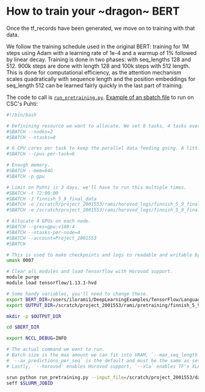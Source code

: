 # How to train your ~dragon~ BERT

Once the tf_records have been generated, we move on to training with that data.

We follow the training schedule used in the original BERT: training for 1M steps using Adam with a learning rate of 1e-4 and a warmup of 1% followed by linear decay.
Training is done in two phases: with seq_lengths 128 and 512. 900k steps are done with length 128 and 100k steps with 512 length. This is done for computational efficiency, as the attention mechanism scales quadratically with sequence length and the position embeddings for seq_length 512 can be learned fairly quickly in the last part of training.

The code to call is [`run_pretraining.py`](https://github.com/haamis/DeepLearningExamples_FinBERT/blob/master/TensorFlow/LanguageModeling/BERT_nonscaling/run_pretraining.py). [Example of an sbatch file](../finnish_5_9_final_data.sbatch) to run on CSC's Puhti:

```bash
#!/bin/bash

# Definining resource we want to allocate. We set 8 tasks, 4 tasks over 2 nodes as we have 4 GPUs per node.
#SBATCH --nodes=2
#SBATCH --ntasks=8

# 6 CPU cores per task to keep the parallel data feeding going. A little overkill, but CPU time is very cheap compared to GPU time.
#SBATCH --cpus-per-task=6

# Enough memory.
#SBATCH --mem=64G
#SBATCH -p gpu

# Limit on Puhti is 3 days, we'll have to run this multiple times.
#SBATCH -t 72:00:00
#SBATCH -J finnish_5_9_final_data
#SBATCH -o /scratch/project_2001553/rami/horovod_logs/finnish_5_9_final_data_out-%j.txt
#SBATCH -e /scratch/project_2001553/rami/horovod_logs/finnish_5_9_final_data_err-%j.txt

# Allocate 4 GPUs on each node.
#SBATCH --gres=gpu:v100:4
#SBATCH --ntasks-per-node=4
#SBATCH --account=Project_2001553
#SBATCH

# This is used to make checkpoints and logs to readable and writable by other members in the project.
umask 0007

# Clear all modules and load Tensorflow with Horovod support.
module purge
module load tensorflow/1.13.1-hvd

# Some handy variables, you'll need to change these.
export BERT_DIR=/users/ilorami1/DeepLearningExamples/TensorFlow/LanguageModeling/BERT_nonscaling/
export OUTPUT_DIR=/scratch/project_2001553/rami/pretraining/finnish_5_9_final_data/

mkdir -p $OUTPUT_DIR

cd $BERT_DIR

export NCCL_DEBUG=INFO

# The actual command we want to run.
# Batch size is the max amount we can fit into VRAM, `--max_seq_length` is 128 for the first part of the training.
# `--ax_predictions_per_seq` is the default and must be the same as set in the tfrecord generation.
# Lastly, `--horovod` enables Horovod support, `--xla` enables TF's XLA JIT and `--use_fp16` enables support for mixed-precision training.

srun python run_pretraining.py --input_file=/scratch/project_2001553/data-sep-2019/finnish/tfrecords/cased/128/* --output_dir=$OUTPUT_DIR --do_train=True --do_eval=False --bert_config_file=$BERT_DIR/finnish_main_config_50k.json --train_batch_size=140 --max_seq_length=128 --max_predictions_per_seq=20 --num_train_steps=900000 --num_warmup_steps=9000 --learning_rate=1e-4 --horovod --use_xla --use_fp16
seff $SLURM_JOBID
```

